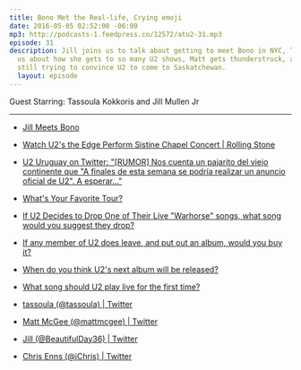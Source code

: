 ```yaml
---
title: Bono Met the Real-life, Crying emoji
date: 2016-05-05 02:52:00 -06:00
mp3: http://podcasts-1.feedpress.co/12572/atu2-31.mp3
episode: 31
description: Jill joins us to talk about getting to meet Bono in NYC, Tassoula tells
  us about how she gets to so many U2 shows, Matt gets thunderstruck, and Chris is
  still trying to convince U2 to come to Saskatchewan.
  layout: episode
---
```


Guest Starring: Tassoula Kokkoris and Jill Mullen Jr

***

* [Jill Meets Bono][1]

* [Watch U2's the Edge Perform Sistine Chapel Concert | Rolling Stone][2]

* [U2 Uruguay on Twitter: "[RUMOR] Nos cuenta un pajarito del viejo continente que "A finales de esta semana se podría realizar un anuncio oficial de U2". A esperar..."][3]

* [What's Your Favorite Tour?][4]

* [If U2 Decides to Drop One of Their Live "Warhorse" songs, what song would you suggest they drop?][5]

* [If any member of U2 does leave, and put out an album, would you buy it?][6]

* [When do you think U2's next album will be released?][7]

* [What song should U2 play live for the first time?][8]

* [tassoula (@tassoula) | Twitter][9]

* [Matt McGee (@mattmcgee) | Twitter][10]

* [Jill (@BeautifulDay36) | Twitter][11]

* [Chris Enns (@iChris) | Twitter][12]

[1]: http://d.pr/i/1dUQj
[2]: http://www.rollingstone.com/music/news/watch-u2s-the-edge-perform-sistine-chapel-concert-20160502
[3]: https://twitter.com/U2uruguay/status/727600040542392321
[4]: http://www.atu2.com/survey/2016/g1.html
[5]: http://www.atu2.com/survey/2016/g20.html
[6]: http://www.atu2.com/survey/2016/h14.html
[7]: http://www.atu2.com/survey/2016/i6.html
[8]: http://www.atu2.com/survey/2016/g19.html
[9]: https://twitter.com/tassoula
[10]: https://twitter.com/mattmcgee
[11]: https://twitter.com/beautifulday36
[12]: https://twitter.com/ichris
